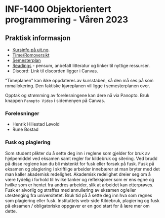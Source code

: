 INF-1400 Objektorientert programmering - Våren 2023
================================


Praktisk informasjon
--------------

* [Kursinfo på uit.no](http://uit.no/studiekatalog/emner/2023/var/inf-1400-1). 
* [Time/Romoversikt](http://timeplan.uit.no/emne_timeplan.php?sem=23v&module[]=INF-1400-1)
* [Semesterplan](semesterplan.md)
* [Readings](readings.md) - pensum, anbefalt litteratur og linker til nyttige ressurser.
* Discord: Link til discorden ligger i Canvas.

"Timeplanen" kan ikke oppdateres av kursstaben, så den må ses på som romallokering. Den faktiske kjøreplanen vil ligge i semesterplanen over.

Opptak og strømming av forelesningene kan dere nå via Panopto. Bruk knappen `Panopto Video` i sidemenyen på Canvas.


### Forelesninger
- Henrik Hillestad Løvold
- Rune Bostad


###  Fusk og plagiering

Som student plikter du å sette deg inn i reglene som gjelder for bruk av hjelpemiddel ved eksamen samt regler for kildebruk og sitering. Ved brudd på disse reglene kan du bli mistenkt for fusk eller forsøk på fusk. Fusk på eksamen og plagiering i skriftlige arbeider innebærer at man bryter med det man kaller akademisk redelighet. Akademisk redelighet dreier seg om å være tydelig i forhold til hvilke tanker og refleksjoner som er ens egne og hvilke som er hentet fra andres arbeider, slik at arbeidet kan etterprøves. Fusk er alvorlig og straffes med annullering av eksamen og/eller utestenging fra universitetet. Bruk tid på å sette deg inn hva som regnes som plagiering eller fusk. Instituttets web-side Kildebruk, plagiering og fusk på eksamen / obligatoriske oppgaver er en god start for å lære mer om dette.


